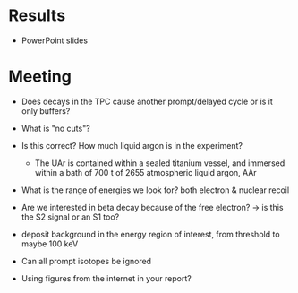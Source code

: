 # Results
- PowerPoint slides

# Meeting
- Does decays in the TPC cause another prompt/delayed cycle or is it only buffers?

- What is "no cuts"?
- Is this correct? How much liquid argon is in the experiment?
	- The UAr is contained within a sealed titanium vessel, and immersed within a bath of 700 t of 2655 atmospheric liquid argon, AAr

- What is the range of energies we look for? both electron & nuclear recoil
- Are we interested in beta decay because of the free electron? -> is this the S2 signal or an S1 too?
- deposit background in the energy region of interest, from threshold to maybe 100 keV
- Can all prompt isotopes be ignored

- Using figures from the internet in your report?